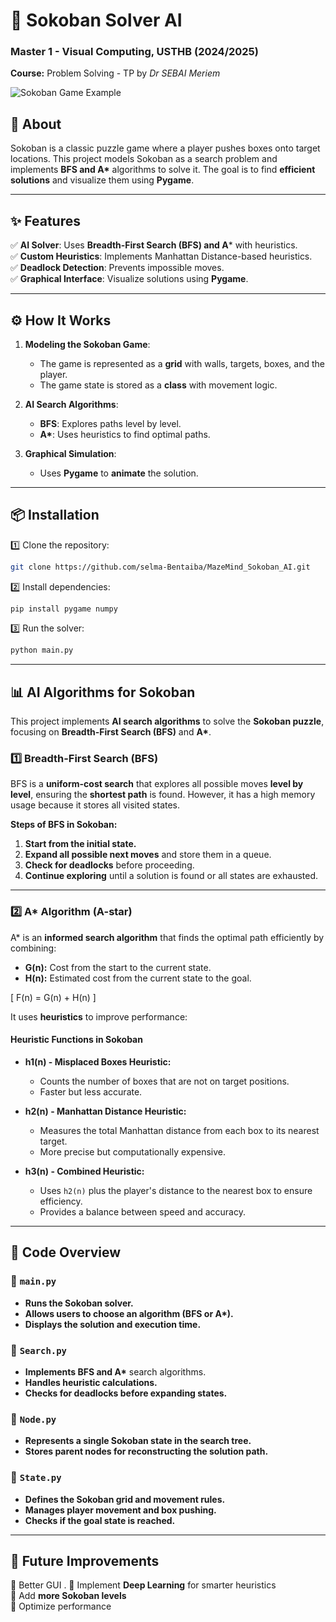 
# **🧩 Sokoban Solver AI**
### **Master 1 - Visual Computing, USTHB (2024/2025)**
**Course:** Problem Solving - TP by *Dr SEBAI Meriem*  

![Sokoban Game Example](https://upload.wikimedia.org/wikipedia/commons/4/4b/Sokoban_ani.gif)

## **📌 About**
Sokoban is a classic puzzle game where a player pushes boxes onto target locations. This project models Sokoban as a search problem and implements **BFS and A\*** algorithms to solve it. The goal is to find **efficient solutions** and visualize them using **Pygame**.

---

## **✨ Features**
✅ **AI Solver**: Uses **Breadth-First Search (BFS) and A*** with heuristics.  
✅ **Custom Heuristics**: Implements Manhattan Distance-based heuristics.  
✅ **Deadlock Detection**: Prevents impossible moves.  
✅ **Graphical Interface**: Visualize solutions using **Pygame**.  

---

## **⚙️ How It Works**
1. **Modeling the Sokoban Game**:  
   - The game is represented as a **grid** with walls, targets, boxes, and the player.
   - The game state is stored as a **class** with movement logic.

2. **AI Search Algorithms**:  
   - **BFS**: Explores paths level by level.  
   - **A\***: Uses heuristics to find optimal paths.  

3. **Graphical Simulation**:  
   - Uses **Pygame** to **animate** the solution.  

---

## **📦 Installation**
1️⃣ Clone the repository:
```bash
git clone https://github.com/selma-Bentaiba/MazeMind_Sokoban_AI.git

```
2️⃣ Install dependencies:
```bash
pip install pygame numpy
```
3️⃣ Run the solver:
```bash
python main.py
```

---

## **📊 AI Algorithms for Sokoban**
This project implements **AI search algorithms** to solve the **Sokoban puzzle**, focusing on **Breadth-First Search (BFS)** and **A\***.

### **1️⃣ Breadth-First Search (BFS)**
BFS is a **uniform-cost search** that explores all possible moves **level by level**, ensuring the **shortest path** is found. However, it has a high memory usage because it stores all visited states.  

**Steps of BFS in Sokoban:**
1. **Start from the initial state.**
2. **Expand all possible next moves** and store them in a queue.
3. **Check for deadlocks** before proceeding.
4. **Continue exploring** until a solution is found or all states are exhausted.

---

### **2️⃣ A\* Algorithm (A-star)**
A\* is an **informed search algorithm** that finds the optimal path efficiently by combining:  
- **G(n):** Cost from the start to the current state.  
- **H(n):** Estimated cost from the current state to the goal.  

\[
F(n) = G(n) + H(n)
\]

It uses **heuristics** to improve performance:  

#### **Heuristic Functions in Sokoban**
- **h1(n) - Misplaced Boxes Heuristic:**  
  - Counts the number of boxes that are not on target positions.  
  - Faster but less accurate.  

- **h2(n) - Manhattan Distance Heuristic:**  
  - Measures the total Manhattan distance from each box to its nearest target.  
  - More precise but computationally expensive.  

- **h3(n) - Combined Heuristic:**  
  - Uses `h2(n)` plus the player's distance to the nearest box to ensure efficiency.  
  - Provides a balance between speed and accuracy.  




---

## **📜 Code Overview**
### **🔹 `main.py`**
- **Runs the Sokoban solver.**  
- **Allows users to choose an algorithm (BFS or A\*).**  
- **Displays the solution and execution time.**  

### **🔹 `Search.py`**
- **Implements BFS and A\*** search algorithms.  
- **Handles heuristic calculations.**  
- **Checks for deadlocks before expanding states.**  

### **🔹 `Node.py`**
- **Represents a single Sokoban state in the search tree.**  
- **Stores parent nodes for reconstructing the solution path.**  

### **🔹 `State.py`**
- **Defines the Sokoban grid and movement rules.**  
- **Manages player movement and box pushing.**  
- **Checks if the goal state is reached.**  











---

## **🤖 Future Improvements**
🔹 Better GUI .
🔹 Implement **Deep Learning** for smarter heuristics  
🔹 Add **more Sokoban levels**  
🔹 Optimize performance  

